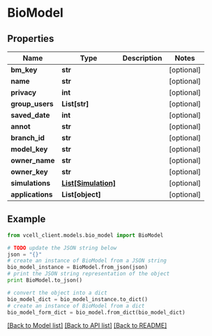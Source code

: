 # BioModel


## Properties
Name | Type | Description | Notes
------------ | ------------- | ------------- | -------------
**bm_key** | **str** |  | [optional] 
**name** | **str** |  | [optional] 
**privacy** | **int** |  | [optional] 
**group_users** | **List[str]** |  | [optional] 
**saved_date** | **int** |  | [optional] 
**annot** | **str** |  | [optional] 
**branch_id** | **str** |  | [optional] 
**model_key** | **str** |  | [optional] 
**owner_name** | **str** |  | [optional] 
**owner_key** | **str** |  | [optional] 
**simulations** | [**List[Simulation]**](Simulation.md) |  | [optional] 
**applications** | **List[object]** |  | [optional] 

## Example

```python
from vcell_client.models.bio_model import BioModel

# TODO update the JSON string below
json = "{}"
# create an instance of BioModel from a JSON string
bio_model_instance = BioModel.from_json(json)
# print the JSON string representation of the object
print BioModel.to_json()

# convert the object into a dict
bio_model_dict = bio_model_instance.to_dict()
# create an instance of BioModel from a dict
bio_model_form_dict = bio_model.from_dict(bio_model_dict)
```
[[Back to Model list]](../README.md#documentation-for-models) [[Back to API list]](../README.md#documentation-for-api-endpoints) [[Back to README]](../README.md)


